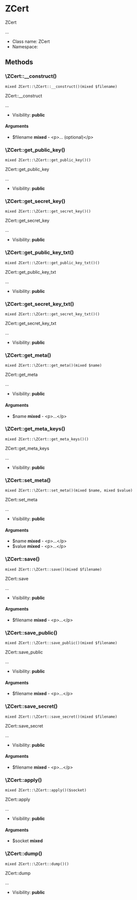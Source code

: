 ZCert
===============

ZCert

...


* Class name: ZCert
* Namespace: 







Methods
-------


### \ZCert::__construct()

```
mixed ZCert::\ZCert::__construct()(mixed $filename)
```

ZCert::__construct

...

* Visibility: **public**

#### Arguments

* $filename **mixed** - &lt;p&gt;... (optional)&lt;/p&gt;



### \ZCert::get_public_key()

```
mixed ZCert::\ZCert::get_public_key()()
```

ZCert::get_public_key

...

* Visibility: **public**



### \ZCert::get_secret_key()

```
mixed ZCert::\ZCert::get_secret_key()()
```

ZCert::get_secret_key

...

* Visibility: **public**



### \ZCert::get_public_key_txt()

```
mixed ZCert::\ZCert::get_public_key_txt()()
```

ZCert::get_public_key_txt

...

* Visibility: **public**



### \ZCert::get_secret_key_txt()

```
mixed ZCert::\ZCert::get_secret_key_txt()()
```

ZCert::get_secret_key_txt

...

* Visibility: **public**



### \ZCert::get_meta()

```
mixed ZCert::\ZCert::get_meta()(mixed $name)
```

ZCert::get_meta

...

* Visibility: **public**

#### Arguments

* $name **mixed** - &lt;p&gt;...&lt;/p&gt;



### \ZCert::get_meta_keys()

```
mixed ZCert::\ZCert::get_meta_keys()()
```

ZCert::get_meta_keys

...

* Visibility: **public**



### \ZCert::set_meta()

```
mixed ZCert::\ZCert::set_meta()(mixed $name, mixed $value)
```

ZCert::set_meta

...

* Visibility: **public**

#### Arguments

* $name **mixed** - &lt;p&gt;...&lt;/p&gt;
* $value **mixed** - &lt;p&gt;...&lt;/p&gt;



### \ZCert::save()

```
mixed ZCert::\ZCert::save()(mixed $filename)
```

ZCert::save

...

* Visibility: **public**

#### Arguments

* $filename **mixed** - &lt;p&gt;...&lt;/p&gt;



### \ZCert::save_public()

```
mixed ZCert::\ZCert::save_public()(mixed $filename)
```

ZCert::save_public

...

* Visibility: **public**

#### Arguments

* $filename **mixed** - &lt;p&gt;...&lt;/p&gt;



### \ZCert::save_secret()

```
mixed ZCert::\ZCert::save_secret()(mixed $filename)
```

ZCert::save_secret

...

* Visibility: **public**

#### Arguments

* $filename **mixed** - &lt;p&gt;...&lt;/p&gt;



### \ZCert::apply()

```
mixed ZCert::\ZCert::apply()($socket)
```

ZCert::apply

...

* Visibility: **public**

#### Arguments

* $socket **mixed**



### \ZCert::dump()

```
mixed ZCert::\ZCert::dump()()
```

ZCert::dump

...

* Visibility: **public**


